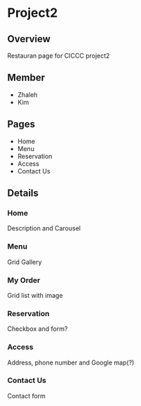 # Project2

## Overview
Restauran page for CICCC project2

## Member
- Zhaleh
- Kim

## Pages
- Home
- Menu
- Reservation
- Access
- Contact Us

## Details

### Home
Description and Carousel

### Menu
Grid Gallery

### My Order
Grid list with image

### Reservation
Checkbox and form?

### Access
Address, phone number and Google map(?)

### Contact Us
Contact form